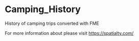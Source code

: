 # Camping_History
History of camping trips converted with FME

For more information about please visit https://spatialty.com/
